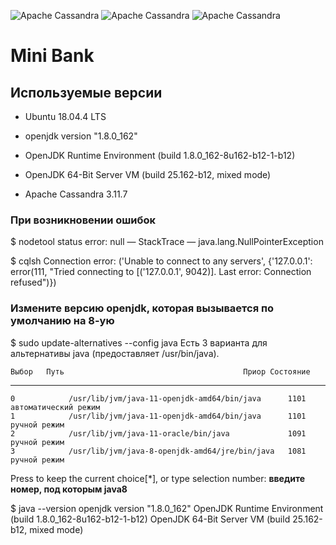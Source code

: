 ![Apache Cassandra](https://andreyex.ru/wp-content/uploads/2016/12/Kak-ustanovit-Cassandra-na-CentOS-7.png)
![Apache Cassandra](https://miro.medium.com/max/512/1*k73wp-nDid53eeQ0RDGvdw.png)
![Apache Cassandra](https://cdn.iconscout.com/icon/free/png-256/gradle-3-1175026.png)

# Mini Bank

## Используемые версии
* Ubuntu 18.04.4 LTS

* openjdk version "1.8.0_162"
* OpenJDK Runtime Environment (build 1.8.0_162-8u162-b12-1-b12)
* OpenJDK 64-Bit Server VM (build 25.162-b12, mixed mode)

* Apache Cassandra 3.11.7

### При возникновении ошибок

  $ nodetool status
  error: null
  — StackTrace —
  java.lang.NullPointerException

  $ cqlsh
  Connection error: ('Unable to connect to any servers', {'127.0.0.1': error(111, "Tried connecting to [('127.0.0.1', 9042)]. Last error: Connection refused")})

### Измените версию openjdk, которая вызывается по умолчанию на 8-ую

  $ sudo update-alternatives --config java
  Есть 3 варианта для альтернативы java (предоставляет /usr/bin/java).

    Выбор   Путь                                        Приор Состояние
  ------------------------------------------------------------
    0            /usr/lib/jvm/java-11-openjdk-amd64/bin/java      1101      автоматический режим
    1            /usr/lib/jvm/java-11-openjdk-amd64/bin/java      1101      ручной режим
    2            /usr/lib/jvm/java-11-oracle/bin/java             1091      ручной режим
    3            /usr/lib/jvm/java-8-openjdk-amd64/jre/bin/java   1081      ручной режим

  Press <enter> to keep the current choice[*], or type selection number: **введите номер, под которым java8**
  
  $ java --version
  openjdk version "1.8.0_162"
  OpenJDK Runtime Environment (build 1.8.0_162-8u162-b12-1-b12)
  OpenJDK 64-Bit Server VM (build 25.162-b12, mixed mode)

